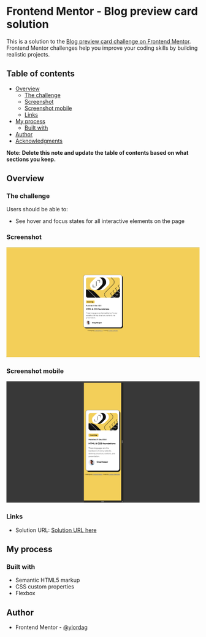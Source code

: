 # Frontend Mentor - Blog preview card solution

This is a solution to the [Blog preview card challenge on Frontend Mentor](https://www.frontendmentor.io/challenges/blog-preview-card-ckPaj01IcS). Frontend Mentor challenges help you improve your coding skills by building realistic projects. 

## Table of contents

- [Overview](#overview)
  - [The challenge](#the-challenge)
  - [Screenshot](#screenshot)
  - [Screenshot mobile](#screenshot-mobile)
  - [Links](#links)
- [My process](#my-process)
  - [Built with](#built-with)
- [Author](#author)
- [Acknowledgments](#acknowledgments)

**Note: Delete this note and update the table of contents based on what sections you keep.**

## Overview

### The challenge

Users should be able to:

- See hover and focus states for all interactive elements on the page

### Screenshot

![](./screenshot-1.png)

### Screenshot mobile

![](./screenshot-mobile-320.png)

### Links

- Solution URL: [Solution URL here](https://lordag.github.io/fm-02-blog-preview-card-main/)

## My process

### Built with

- Semantic HTML5 markup
- CSS custom properties
- Flexbox

## Author

- Frontend Mentor - [@ylordag](https://www.frontendmentor.io/profile/lordag)

